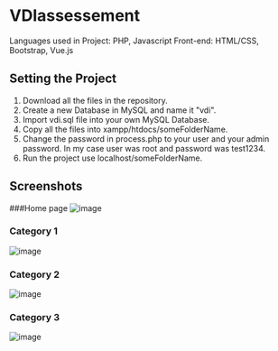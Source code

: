 # VDIassessement

Languages used in Project: PHP, Javascript
Front-end: HTML/CSS, Bootstrap, Vue.js

## Setting the Project
1. Download all the files in the repository.
2. Create a new Database in MySQL and name it "vdi".
3. Import vdi.sql file into your own MySQL Database.
4. Copy all the files into xampp/htdocs/someFolderName.
5. Change the password in process.php to your user and your admin password. In my case user was root and password was test1234. 
6. Run the project use localhost/someFolderName.

## Screenshots
###Home page
![image](https://user-images.githubusercontent.com/57691094/130323049-38315ce2-4e64-405e-b3c7-4e93c2f74aa7.png)

### Category 1
![image](https://user-images.githubusercontent.com/57691094/130325718-7755604e-00ec-4044-a6e2-e9fdb80ad9a0.png)
### Category 2
![image](https://user-images.githubusercontent.com/57691094/130325725-563efca1-e000-46b3-aef4-6dc1a6ceb870.png)
### Category 3
![image](https://user-images.githubusercontent.com/57691094/130325728-0300985a-5fbd-4d49-96ff-f1dc91ad4f63.png)
